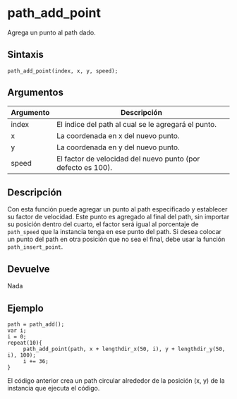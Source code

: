 # path_add_point

Agrega un punto al path dado.

## Sintaxis

  
```gml  
path_add_point(index, x, y, speed);  
```  

## Argumentos

Argumento|Descripción|  
---|---|  
index|El índice del path al cual se le agregará el punto.|  
x|La coordenada en x del nuevo punto.|  
y|La coordenada en y del nuevo punto.|  
speed|El factor de velocidad del nuevo punto (por defecto es 100).|  

## Descripción

Con esta función puede agregar un punto al path especificado y establecer su factor de velocidad. Este punto es agregado al final del path, sin importar su posición dentro del cuarto, el factor será igual al porcentaje de `path_speed` que la instancia tenga en ese punto del path. Si desea colocar un punto del path en otra posición que no sea el final, debe usar la función `path_insert_point`.

## Devuelve

Nada

## Ejemplo

  
```gml  
path = path_add();  
var i;  
i = 0;  
repeat(10){  
     path_add_point(path, x + lengthdir_x(50, i), y + lengthdir_y(50, i), 100);  
     i += 36;  
}  
```  
El código anterior crea un path circular alrededor de la posición (x, y) de la instancia que ejecuta el código.